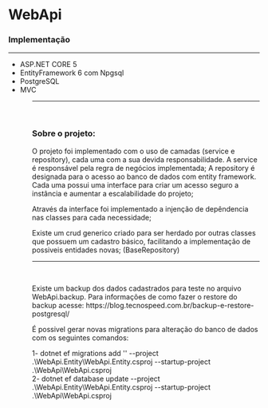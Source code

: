 # WebApi

<h3> Implementação </h3>
<hr/>
  <ul>
  <li>ASP.NET CORE 5</li>
  <li>EntityFramework 6 com Npgsql</li>
  <li>PostgreSQL</li>
  <li>MVC</li>
<ul/>
<hr/><br/>
    
<h3> Sobre o projeto: </h3>
    <p> O projeto foi implementado com o uso de camadas (service e repository), cada uma com a sua devida responsabilidade. A service é responsável pela regra de negócios implementada; A repository é designada para o acesso ao banco de dados com entity framework. Cada uma possui uma interface para criar um acesso seguro a instância e aumentar a escalabilidade do projeto;</p>
    <p> Através da interface foi implementado a injenção de depêndencia nas classes para cada necessidade;</p>
    <p> Existe um crud generico criado para ser herdado por outras classes que possuem um cadastro básico, facilitando a implementação de possiveis entidades novas; (BaseRepository)</p>
  <hr/><br/>
    <p> Existe um backup dos dados cadastrados para teste no arquivo WebApi.backup. Para informações de como fazer o restore do backup acesse:
 https://blog.tecnospeed.com.br/backup-e-restore-postgresql/ </p>
  <p> É possivel gerar novas migrations para alteração do banco de dados com os seguintes comandos: </p>
   <p>
   1- dotnet ef migrations add '<Nome da migration>' --project .\WebApi.Entity\WebApi.Entity.csproj --startup-project .\WebApi\WebApi.csproj<br/>
   2- dotnet ef database update --project .\WebApi.Entity\WebApi.Entity.csproj --startup-project .\WebApi\WebApi.csproj
  </p>
    
